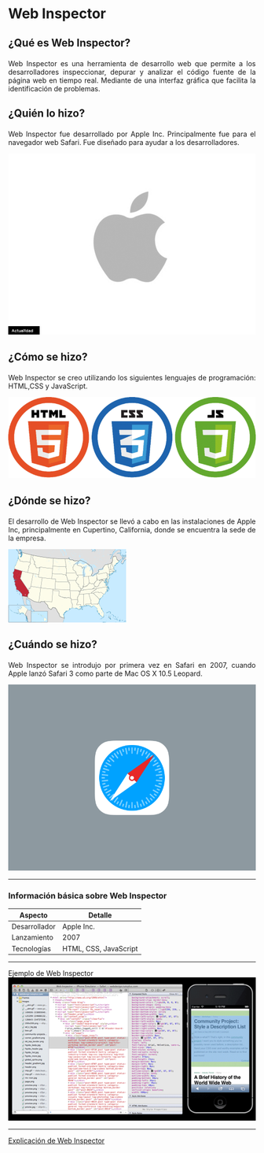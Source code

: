 # <p align="justify"> Web Inspector</p>

## <p align="justify">¿Qué es Web Inspector?</p>

<p align="justify">Web Inspector es una herramienta de desarrollo web que permite a los desarrolladores inspeccionar, depurar y analizar el código fuente de la página web en tiempo real. Mediante de una interfaz gráfica que facilita la identificación de problemas.</p>

## <p align="justify">¿Quién lo hizo?</p>

<p align="justify">Web Inspector fue desarrollado por Apple Inc.   Principalmente fue para el navegador web Safari. Fue diseñado para ayudar a los desarrolladores.</p>

![](logo_actualidad_apple.jpg)

## <p align="justify">¿Cómo se hizo?</p>

<p align="justify">Web Inspector se creo utilizando los siguientes lenguajes de programación: HTML,CSS y JavaScript.</p>

![](logos.png)

## <p align="justify">¿Dónde se hizo?</p>

<p align="justify">El desarrollo de Web Inspector se llevó a cabo en las instalaciones de Apple Inc, principalmente en Cupertino, California, donde se encuentra la sede de la empresa.</p>

![](California_in_United_States.svg.png)

## <p align="justify">¿Cuándo se hizo?</p>

<p align="justify">Web Inspector se introdujo por primera vez en Safari en 2007, cuando Apple lanzó Safari 3 como parte de Mac OS X 10.5 Leopard.</p>

![](Imagenes/safari.gif)

---

### Información básica sobre Web Inspector

| Aspecto           | Detalle                          |
|-------------------|----------------------------------|
| Desarrollador     | Apple Inc.                       |
| Lanzamiento       | 2007                             |
| Tecnologías       | HTML, CSS, JavaScript             |

---

Ejemplo de Web Inspector ![Web Inspector](web_inspector.png)

---

[Explicación de Web Inspector](https://www.youtube.com/watch?v=4gnxf9LFpC0&ab_channel=CodinginPublic)
